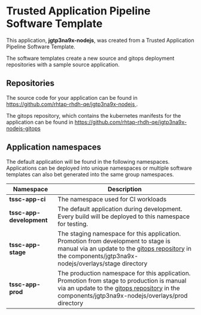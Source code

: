 # Trusted Application Pipeline Software Template

This application, **jgtp3na9x-nodejs**, was created from a Trusted Application Pipeline Software Template.

The software templates create a new source and gitops deployment repositories with a sample source application. 

## Repositories

The source code for your application can be found in [https://github.com/rhtap-rhdh-qe/jgtp3na9x-nodejs ](https://github.com/rhtap-rhdh-qe/jgtp3na9x-nodejs ).
 
The gitops repository, which contains the kubernetes manifests for the application can be found in 
[https://github.com/rhtap-rhdh-qe/jgtp3na9x-nodejs-gitops ](https://github.com/rhtap-rhdh-qe/jgtp3na9x-nodejs-gitops ) 

## Application namespaces 

The default application will be found in the following namespaces. Applications can be deployed into unique namespaces or multiple software templates can also bet generated into the same group namespaces.  

|  Namespace   |  Description   |  
| -------- | -------- |
| **tssc-app-ci** | The namespace used for CI workloads |
| **tssc-app-development** | The default application during development. Every build will be deployed to this namespace for testing. |
| **tssc-app-stage** | The staging namespace for this application. Promotion from development to stage is manual via an update to the [gitops repository](https://github.com/rhtap-rhdh-qe/jgtp3na9x-nodejs-gitops ) in the components/jgtp3na9x-nodejs/overlays/stage directory |
| **tssc-app-prod** | The production namespace for this application. Promotion from stage to production is manual via an update to the [gitops repository](https://github.com/rhtap-rhdh-qe/jgtp3na9x-nodejs-gitops ) in the components/jgtp3na9x-nodejs/overlays/prod directory |
